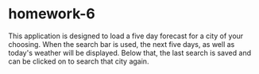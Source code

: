 # homework-6

This application is designed to load a five day forecast for a city of your choosing.
When the search bar is used, the next five days, as well as today's weather will be displayed.
Below that, the last search is saved and can be clicked on to search that city again.
